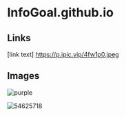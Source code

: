 # InfoGoal.github.io

## Links
[link text] https://p.ipic.vip/4fw1p0.jpeg


## Images
<img src="https://p.ipic.vip/4fw1p0.jpeg" alt="purple">


![54625718](https://user-images.githubusercontent.com/54625718/210175231-165b392c-19c5-43fd-9da0-e9c81c1f9cff.png)


